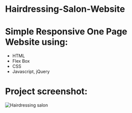 # Hairdressing-Salon-Website

# Simple Responsive One Page Website using:

- HTML
- Flex Box
- CSS
- Javascript, jQuery

# Project screenshot:

![Hairdressing salon](https://user-images.githubusercontent.com/25865551/78598529-c0c35e00-784f-11ea-9371-a0fb3bdbf3be.png)
